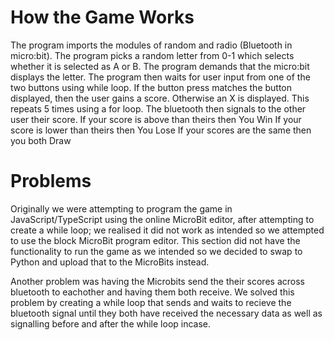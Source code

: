 # How the Game Works
The program imports the modules of random and radio (Bluetooth in micro:bit). 
The program picks a random letter from 0-1 which selects whether it is selected as A or B. 
The program demands that the micro:bit displays the letter. 
The program then waits for user input from one of the two buttons using while loop. 
If the button press matches the button displayed, then the user gains a score. 
Otherwise an X is displayed. 
This repeats 5 times using a for loop.
The bluetooth then signals to the other user their score.
If your score is above than theirs then You Win
If your score is lower than theirs then You Lose
If your scores are the same then you both Draw

# Problems 
Originally we were attempting to program the game in JavaScript/TypeScript using the online MicroBit editor, after attempting to create a while loop; we realised it did not work as intended so we attempted to use the block MicroBit program editor. This section did not have the functionality to run the game as we intended so we decided to swap to Python and upload that to the MicroBits instead. 

Another problem was having the Microbits send the their scores across bluetooth to eachother and having them both receive. We solved this problem by creating a while loop that sends and waits to recieve the bluetooth signal until they both have received the necessary data as well as signalling before and after the while loop incase.
